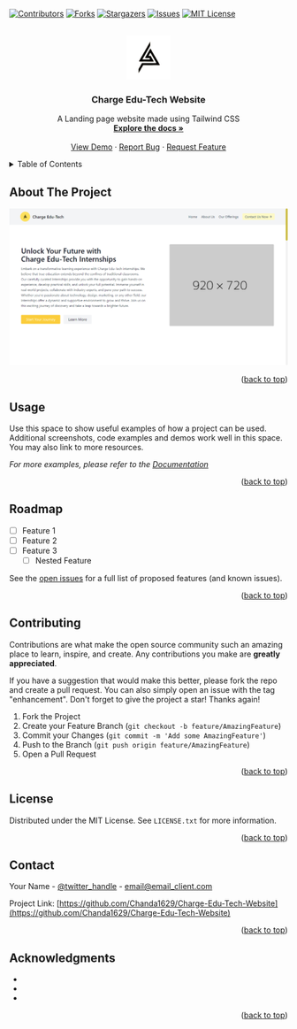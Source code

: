 <!-- Improved compatibility of back to top link: See: https://github.com/othneildrew/Best-README-Template/pull/73 -->
<a name="readme-top"></a>
<!--
*** Thanks for checking out the Best-README-Template. If you have a suggestion
*** that would make this better, please fork the repo and create a pull request
*** or simply open an issue with the tag "enhancement".
*** Don't forget to give the project a star!
*** Thanks again! Now go create something AMAZING! :D
-->



<!-- PROJECT SHIELDS -->
<!--
*** I'm using markdown "reference style" links for readability.
*** Reference links are enclosed in brackets [ ] instead of parentheses ( ).
*** See the bottom of this document for the declaration of the reference variables
*** for contributors-url, forks-url, etc. This is an optional, concise syntax you may use.
*** https://www.markdownguide.org/basic-syntax/#reference-style-links
-->
[![Contributors][contributors-shield]][contributors-url]
[![Forks][forks-shield]][forks-url]
[![Stargazers][stars-shield]][stars-url]
[![Issues][issues-shield]][issues-url]
[![MIT License][license-shield]][license-url]



<!-- PROJECT LOGO -->
<br />
<div align="center">
  <a href="https://github.com/Chanda1629/Charge-Edu-Tech-Website">
    <img src="./assets/img/logo.png" alt="Logo" width="80" height="80">
  </a>

<h3 align="center">Charge Edu-Tech Website</h3>

  <p align="center">
    A Landing page website made using Tailwind CSS
    <br />
    <a href="https://github.com/Chanda1629/Charge-Edu-Tech-Website"><strong>Explore the docs »</strong></a>
    <br />
    <br />
    <a href="https://github.com/Chanda1629/Charge-Edu-Tech-Website">View Demo</a>
    ·
    <a href="https://github.com/Chanda1629/Charge-Edu-Tech-Website/issues">Report Bug</a>
    ·
    <a href="https://github.com/Chanda1629/Charge-Edu-Tech-Website/issues">Request Feature</a>
  </p>
</div>



<!-- TABLE OF CONTENTS -->
<details>
  <summary>Table of Contents</summary>
  <ol>
    <li><a href="#about-the-project">About The Project</a></li>
    </ol>
</details>



<!-- ABOUT THE PROJECT -->
## About The Project

[![Product Name Screen Shot][product-screenshot]](https://chanda1629.github.io/Charge-Edu-Tech-Website/)



<p align="right">(<a href="#readme-top">back to top</a>)</p>





<!-- GETTING STARTED -->




<!-- USAGE EXAMPLES -->
## Usage

Use this space to show useful examples of how a project can be used. Additional screenshots, code examples and demos work well in this space. You may also link to more resources.

_For more examples, please refer to the [Documentation](https://example.com)_

<p align="right">(<a href="#readme-top">back to top</a>)</p>



<!-- ROADMAP -->
## Roadmap

- [ ] Feature 1
- [ ] Feature 2
- [ ] Feature 3
    - [ ] Nested Feature

See the [open issues](https://github.com/Chanda1629/Charge-Edu-Tech-Website/issues) for a full list of proposed features (and known issues).

<p align="right">(<a href="#readme-top">back to top</a>)</p>



<!-- CONTRIBUTING -->
## Contributing

Contributions are what make the open source community such an amazing place to learn, inspire, and create. Any contributions you make are **greatly appreciated**.

If you have a suggestion that would make this better, please fork the repo and create a pull request. You can also simply open an issue with the tag "enhancement".
Don't forget to give the project a star! Thanks again!

1. Fork the Project
2. Create your Feature Branch (`git checkout -b feature/AmazingFeature`)
3. Commit your Changes (`git commit -m 'Add some AmazingFeature'`)
4. Push to the Branch (`git push origin feature/AmazingFeature`)
5. Open a Pull Request

<p align="right">(<a href="#readme-top">back to top</a>)</p>



<!-- LICENSE -->
## License

Distributed under the MIT License. See `LICENSE.txt` for more information.

<p align="right">(<a href="#readme-top">back to top</a>)</p>



<!-- CONTACT -->
## Contact

Your Name - [@twitter_handle](https://twitter.com/twitter_handle) - email@email_client.com

Project Link: [https://github.com/Chanda1629/Charge-Edu-Tech-Website](https://github.com/Chanda1629/Charge-Edu-Tech-Website)

<p align="right">(<a href="#readme-top">back to top</a>)</p>



<!-- ACKNOWLEDGMENTS -->
## Acknowledgments

* []()
* []()
* []()

<p align="right">(<a href="#readme-top">back to top</a>)</p>



<!-- MARKDOWN LINKS & IMAGES -->
<!-- https://www.markdownguide.org/basic-syntax/#reference-style-links -->
[contributors-shield]: https://img.shields.io/github/contributors/Chanda1629/Charge-Edu-Tech-Website.svg?style=for-the-badge
[contributors-url]: https://github.com/Chanda1629/Charge-Edu-Tech-Website/graphs/contributors
[forks-shield]: https://img.shields.io/github/forks/Chanda1629/Charge-Edu-Tech-Website.svg?style=for-the-badge
[forks-url]: https://github.com/Chanda1629/Charge-Edu-Tech-Website/network/members
[stars-shield]: https://img.shields.io/github/stars/Chanda1629/Charge-Edu-Tech-Website.svg?style=for-the-badge
[stars-url]: https://github.com/Chanda1629/Charge-Edu-Tech-Website/stargazers
[issues-shield]: https://img.shields.io/github/issues/Chanda1629/Charge-Edu-Tech-Website.svg?style=for-the-badge
[issues-url]: https://github.com/Chanda1629/Charge-Edu-Tech-Website/issues
[license-shield]: https://img.shields.io/github/license/Chanda1629/Charge-Edu-Tech-Website.svg?style=for-the-badge
[license-url]: https://github.com/Chanda1629/Charge-Edu-Tech-Website/blob/master/LICENSE.txt
[linkedin-shield]: https://img.shields.io/badge/-LinkedIn-black.svg?style=for-the-badge&logo=linkedin&colorB=555
[linkedin-url]: https://linkedin.com/in/linkedin_username
[product-screenshot]: ./assets/img/Screenshot.png
